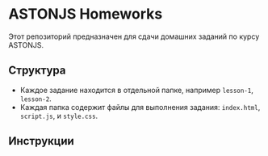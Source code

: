 # ASTONJS Homeworks

Этот репозиторий предназначен для сдачи домашних заданий по курсу ASTONJS.

## Структура

- Каждое задание находится в отдельной папке, например `lesson-1`, `lesson-2`.
- Каждая папка содержит файлы для выполнения задания: `index.html`, `script.js`, и `style.css`.

## Инструкции

